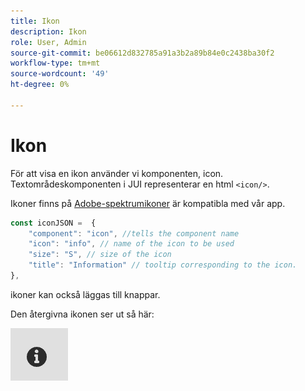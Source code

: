 ```yaml
---
title: Ikon
description: Ikon
role: User, Admin
source-git-commit: be06612d832785a91a3b2a89b84e0c2438ba30f2
workflow-type: tm+mt
source-wordcount: '49'
ht-degree: 0%

---
```


# Ikon

För att visa en ikon använder vi komponenten, icon.
Textområdeskomponenten i JUI representerar en html `<icon/>`.

Ikoner finns på [Adobe-spektrumikoner](https://spectrum.adobe.com/page/icons/) är kompatibla med vår app.

```js title="icon.js"
const iconJSON =  {
    "component": "icon", //tells the component name
    "icon": "info", // name of the icon to be used
    "size": "S", // size of the icon
    "title": "Information" // tooltip corresponding to the icon.
},
```

ikoner kan också läggas till knappar.

Den återgivna ikonen ser ut så här:

![icon](./imgs/info_icon.png "Ikon")
